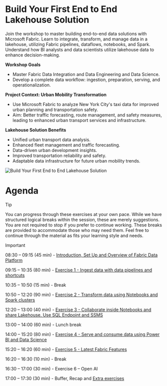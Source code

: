 # Build Your First End to End Lakehouse Solution

Join the workshop to master building end-to-end data solutions with Microsoft Fabric. Learn to integrate, transform, and manage data in a lakehouse, utilizing Fabric pipelines, dataflows, notebooks, and Spark. Understand how BI analysts and data scientists utilize lakehouse data to enhance decision-making.

**Workshop Goals**
- Master Fabric Data Integration and Data Engineering and Data Science.
- Develop a complete data workflow: ingestion, preparation, serving, and operationalization.

**Project Context: Urban Mobility Transformation**
- Use Microsoft Fabric to analyze New York City's taxi data for improved urban planning and transportation safety.
- Aim: Better traffic forecasting, route management, and safety measures, leading to enhanced urban transport services and infrastructure.

**Lakehouse Solution Benefits**
- Unified urban transport data analysis.
- Enhanced fleet management and traffic forecasting.
- Data-driven urban development insights.
- Improved transportation reliability and safety.
- Adaptable data infrastructure for future urban mobility trends.

![Build Your First End to End Lakehouse Solution](screenshots/start/diagram.png)

# Agenda

> [!TIP]
> You can progress through these exercises at your own pace. While we have structured logical breaks within the session, these are merely suggestions. You are not required to stop if you prefer to continue working. These breaks are provided to accommodate those who may need them. Feel free to continue through the material as fits your learning style and needs.


> [!IMPORTANT]
>
> 08:30 – 09:15 (45 min) - [Introduction, Set Up and Overview of Fabric Data Platform](exercise-0-setup/start.md)
>
> 09:15 – 10:35 (80 min) - [Exercise 1 - Ingest data with data pipelines and shortcuts](./exercise-1/exercise-1.md) 
>
> 10:35 – 10:50 (15 min) - Break
>
> 10:50 – 12:20 (90 min) - [Exercise 2 - Transform data using Notebooks and Spark clusters](./exercise-2/exercise-2.md)
>
> 12:20 – 13:00 (40 min) - [Exercise 3 - Collaborate inside Notebooks and share Lakehouse. Use SQL Endpoint and SSMS](./exercise-3/exercise-3.md)
>
> 13:00 – 14:00 (60 min) - Lunch break
>
> 14:00 – 15:20 (80 min) - [Exercise 4 - Serve and consume data using Power BI and Data Science ](./exercise-4/exercise-4.md)
>
> 15:20 – 16:20 (60 min) - [Exercise 5 - Latest Fabric Features](./exercise-5/exercise-5.md)
>
> 16:20 – 16:30 (10 min) - Break
>
> 16:30 – 17:00 (30 min) - Exercise 6 – Open AI
>
> 17:00 – 17:30 (30 min) - Buffer, Recap and [Extra exercises](exercise-extra/extra.md)
> 
